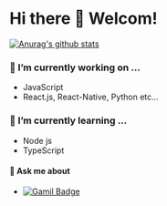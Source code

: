 # Hi there 👋 Welcom!

[![Anurag's github stats](https://github-readme-stats.vercel.app/api?username=anxi0&show_icons=true)](#)

<!--
[![Top Langs](https://github-readme-stats.vercel.app/api/top-langs/?username=Choi-YeonJin&layout=compact)](#)-->
  
### 🔭 I’m currently working on ...
- JavaScript
- React.js, React-Native, Python etc...

### 🌱 I’m currently learning ...
- Node js
- TypeScript


#### 💬 Ask me about
- [![Gamil Badge](http://img.shields.io/badge/-Gmail-informational?style=flat-square&logo=Gmail&logoColor=white&link=mailto:jjw01040@gamil.com)](mailto:jjw0104@gmail.com)
